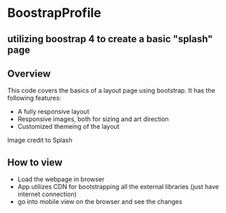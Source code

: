 # BoostrapProfile 

utilizing boostrap 4 to create a basic "splash" page 
---
## Overview

This code covers the basics of a layout page using bootstrap. It has the following features: 

* A fully responsive layout
* Responsive images, both for sizing and art direction
* Customized themeing of the layout 


Image credit to Splash

## How to view

* Load the webpage in browser 
* App utilizes CDN for bootstrapping all the external libraries (just have internet connection) 
* go into mobile view on the browser and see the changes 


